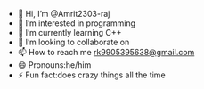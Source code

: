 - 👋 Hi, I’m @Amrit2303-raj
- 👀 I’m interested in programming 
- 🌱 I’m currently learning C++
- 💞️ I’m looking to collaborate on 
- 📫 How to reach me rk9905395638@gmail.com
- 😄 Pronouns:he/him
- ⚡ Fun fact:does crazy things all the time

<!---
Amrit2303-raj/Amrit2303-raj is a ✨ special ✨ repository because its `README.md` (this file) appears on your GitHub profile.
You can click the Preview link to take a look at your changes.
--->
